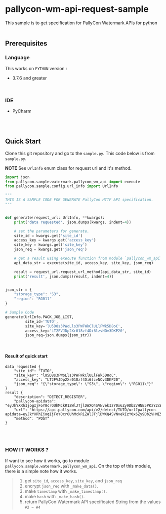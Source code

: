 # pallycon-wm-api-request-sample

This sample is to get specification for PallyCon Watermark APIs for python
<br><br>

## Prerequisites

### Language

This works on `PYTHON` version :

- 3.7.6 and greater

<br>

### IDE

- PyCharm

<br><br>


## Quick Start

Clone this git repository and go to the `sample.py`. This code below is from `sample.py`.

**NOTE**
See `UrlInfo` enum class for request url and it's method.

```python
import json
from pallycon.sample.watermark.pallycon_wm_api import execute
from pallycon.sample.config.url_info import UrlInfo

"""
THIS IS A SAMPLE CODE FOR GENERATE PallyCon HTTP API specification.
"""


def generate(request_url: UrlInfo, **kwargs):
    print('data requested', json.dumps(kwargs, indent=4))

    # set the parameters for generate.
    site_id = kwargs.get('site_id')
    access_key = kwargs.get('access_key')
    site_key = kwargs.get('site_key')
    json_req = kwargs.get('json_req')

    # get a result using execute function from module `pallycon_wm_api`
    api_data_str = execute(site_id, access_key, site_key, json_req)

    result = request_url.request_url_method(api_data_str, site_id)
    print('result', json.dumps(result, indent=4))


json_str = {
    "storage_type": "S3",
    "region": "RG011"
}

# Sample Code
generate(UrlInfo.PACK_JOB_LIST,
         site_id='TUTO',
         site_key='lU5D8s3PWoLls3PWFWkClULlFWk5D8oC',
         access_key='LT2FVJDp2Xr018zf4Di6lzvNOv3DKP20',
         json_req=json.dumps(json_str))

```
<br>

#### Result of quick start

```
data requested {
    "site_id": "TUTO",
    "site_key": "lU5D8s3PWoLls3PWFWkClULlFWk5D8oC",
    "access_key": "LT2FVJDp2Xr018zf4Di6lzvNOv3DKP20",
    "json_req": "{\"storage_type\": \"S3\", \"region\": \"RG011\"}"
}
result {
    "description": "DETECT_REGISTER",
    "pallycon-apidata": "eyJkYXRhIjogIjFoY0crOUhMckR1ZWlJTjlDWXQ4SVNvekIzY0x6Zy9Db2VHNE5PKzY2cW9WRWo5eEJ1S2JzZkNUaVM3KzZrWWoiLCAidGltZXN0YW1wIjogIjIwMjItMDMtMzBUMDg6Mjk6NTdaIiwgImhhc2giOiAibWlUaUxSbmh5ZnBWdmEyZHlVbXdHVHI1VzV3NUpkRmFrbnl0YXdFNTVzaz0ifQ==",
    "url": "https://api.pallycon.com/api/v2/detect/TUTO/url?pallycon-apidata=eyJkYXRhIjogIjFoY0crOUhMckR1ZWlJTjlDWXQ4SVNvekIzY0x6Zy9Db2VHNE5PKzY2cW9WRWo5eEJ1S2JzZkNUaVM3KzZrWWoiLCAidGltZXN0YW1wIjogIjIwMjItMDMtMzBUMDg6Mjk6NTdaIiwgImhhc2giOiAibWlUaUxSbmh5ZnBWdmEyZHlVbXdHVHI1VzV3NUpkRmFrbnl0YXdFNTVzaz0ifQ==",
    "method": "POST"
}
```


<br><br>

### HOW IT WORKS ?

If want to see how it works, go to module  `pallycon.sample.watermark.pallycon_wm_api`. On the top of this module, there is a simple note how it works.

> 1. get `site_id`, `access_key`, `site_key`, and `json_req`
> 2. encrypt `json_req` with `_make_data()`.
> 3. make `timestamp` with `_make_timestamp()`.
> 4. make `hash` with `_make_hash()`.
> 5. return PallyCon Watermark API specificated String from the values `#2 ~ #4`

<br><br><br><br><br><br>

